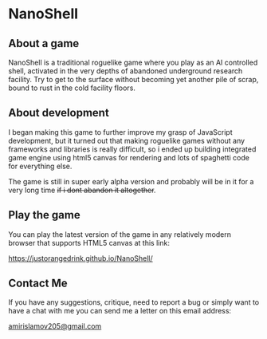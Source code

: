 
# NanoShell

## About a game
NanoShell is a traditional roguelike game where you play as an AI controlled shell, activated in the very depths of abandoned underground research facility. Try to get to the surface without becoming yet another pile of scrap, bound to rust in the cold facility floors.

## About development
I began making this game to further improve my grasp of JavaScript development, but it turned out that making roguelike games without any frameworks and libraries is really difficult, so i ended up building integrated game engine using html5 canvas for rendering and lots of spaghetti code for everything else.

The game is still in super early alpha version and probably will be in it for a very long time ~~if i dont abandon it altogether~~.

## Play the game

You can play the latest version of the game in any relatively modern browser that supports HTML5 canvas at this link:

https://justorangedrink.github.io/NanoShell/

## Contact Me

If you have any suggestions, critique, need to report a bug or simply want to have a chat with me you can send me a letter on this email address:

amirislamov205@gmail.com
